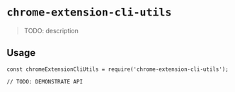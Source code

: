 # `chrome-extension-cli-utils`

> TODO: description

## Usage

```
const chromeExtensionCliUtils = require('chrome-extension-cli-utils');

// TODO: DEMONSTRATE API
```
